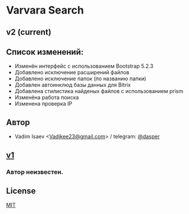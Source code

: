 # Varvara Search

## v2 (current)

## Список изменений:
- Изменён интерфейс с использованием Bootstrap 5.2.3
- Добавлено исключение расширений файлов
- Добавлено исключение папок (по названию папки)
- Добавлен автоинклюд базы данных для Bitrix
- Добавлена стилистика найденых файлов с использованием prism
- Изменёна работа поиска
- Изменена проверка IP

## Автор
- Vadim Isaev  <[Vadjkee23@gmail.com](mailto:Vadjkee23@gmail.com)> / telegram: [@dasper](https://t.me/dasper)

## [v1](https://github.com/officialdasper/varvara/releases/tag/v1.0.0)
### Автор неизвестен.

## License

[MIT](https://choosealicense.com/licenses/mit/)